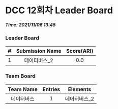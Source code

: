 # DCC 12회차 Leader Board
***Time: 2021/11/06 13:45***

### Leader Board

|#|Submission Name|Score(ARI)|
|:---:|:---:|:---:|
|1|데이터버스_2|0.0|

### Team Board

|Team Name|Entries|Elements|
|:---:|:---:|:---:|
|데이터버스|1|데이터버스_2|
